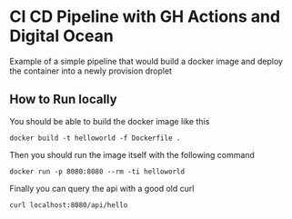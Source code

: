# CI CD Pipeline with GH Actions and Digital Ocean
Example of a simple pipeline that would build a docker image and deploy the container into a newly provision droplet

## How to Run locally

You should be able to build the docker image like this

```
docker build -t helloworld -f Dockerfile .
```

Then you should run the image itself with the following command

```
docker run -p 8080:8080 --rm -ti helloworld
```

Finally you can query the api with a good old curl

```
curl localhost:8080/api/hello
```

